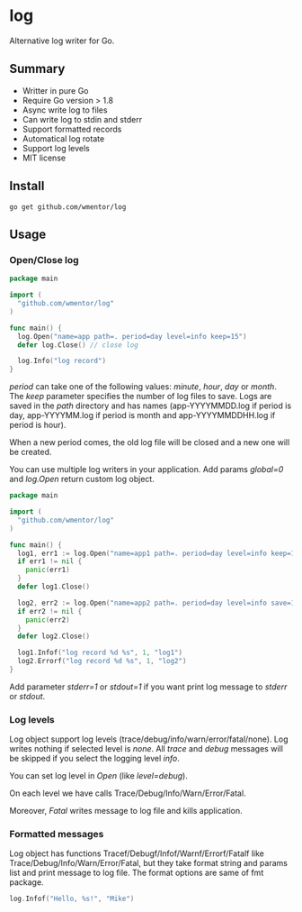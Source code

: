 # log

Alternative log writer for Go.

## Summary

* Writter in pure Go
* Require Go version > 1.8
* Async write log to files
* Can write log to stdin and stderr
* Support formatted records
* Automatical log rotate
* Support log levels
* MIT license

## Install

```
go get github.com/wmentor/log
```

## Usage

### Open/Close log

```go
package main

import (
  "github.com/wmentor/log"
)

func main() {
  log.Open("name=app path=. period=day level=info keep=15")
  defer log.Close() // close log

  log.Info("log record")
}
```

*period* can take one of the following values: *minute*, *hour*, *day* or *month*. The *keep* parameter specifies the number of log files to save. Logs are saved in the *path* directory and has names (app-YYYYMMDD.log if period is day, app-YYYYMM.log if period is month and app-YYYYMMDDHH.log if period is hour).

When a new period comes, the old log file will be closed and a new one will be created.

You can use multiple log writers in your application. Add params *global=0* and *log.Open* return custom log object.

```go
package main

import (
  "github.com/wmentor/log"
)

func main() {
  log1, err1 := log.Open("name=app1 path=. period=day level=info keep=15 global=0")
  if err1 != nil {
    panic(err1)
  }
  defer log1.Close()

  log2, err2 := log.Open("name=app2 path=. period=day level=info save=15 global=0")
  if err2 != nil {
    panic(err2)
  }
  defer log2.Close()

  log1.Infof("log record %d %s", 1, "log1")
  log2.Errorf("log record %d %s", 1, "log2")
}
```

Add parameter *stderr=1* or *stdout=1* if you want print log message to *stderr* or *stdout*.

### Log levels

Log object support log levels (trace/debug/info/warn/error/fatal/none). Log writes nothing if selected level is *none*.
All *trace* and *debug* messages will be skipped if you select the logging level *info*.

You can set log level in *Open* (like *level=debug*).


On each level we have calls Trace/Debug/Info/Warn/Error/Fatal.

Moreover, *Fatal* writes message to log file and kills application.

### Formatted messages

Log object has functions Tracef/Debugf/Infof/Warnf/Errorf/Fatalf like Trace/Debug/Info/Warn/Error/Fatal, but they take format string and params list and print message to log file. The format options are same of fmt package.

```go
log.Infof("Hello, %s!", "Mike")
```